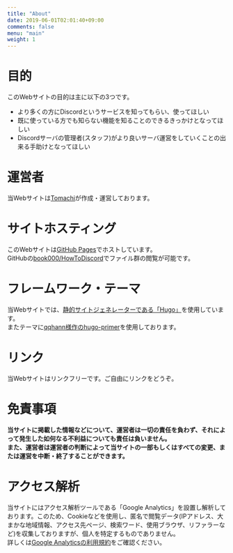 ```yaml
---
title: "About"
date: 2019-06-01T02:01:40+09:00
comments: false
menu: "main"
weight: 1
---
```


# 目的

このWebサイトの目的は主に以下の3つです。

- より多くの方にDiscordというサービスを知ってもらい、使ってほしい
- 既に使っている方でも知らない機能を知ることのできるきっかけとなってほしい
- Discordサーバの管理者(スタッフ)がより良いサーバ運営をしていくことの出来る手助けとなってほしい

# 運営者

当Webサイトは[Tomachi](https://tomacheese.com/)が作成・運営しております。  

# サイトホスティング

このWebサイトは[GitHub Pages](https://pages.github.com/)でホストしています。  
GitHubの[book000/HowToDiscord](https://github.com/book000/HowToDiscord)でファイル群の閲覧が可能です。

# フレームワーク・テーマ

当Webサイトでは、[静的サイトジェネレーターである「Hugo」](https://gohugo.io/)を使用しています。  
またテーマに[qqhann様作のhugo-primer](https://github.com/qqhann/hugo-primer)を使用しております。

# リンク

当Webサイトはリンクフリーです。ご自由にリンクをどうぞ。

# 免責事項

**当サイトに掲載した情報などについて、運営者は一切の責任を負わず、それによって発生した如何なる不利益についても責任は負いません。  
また、運営者は運営者の判断によって当サイトの一部もしくはすべての変更、または運営を中断・終了することができます。**

# アクセス解析

当サイトにはアクセス解析ツールである「Google Analytics」を設置し解析しております。このため、Cookieなどを使用し、匿名で閲覧データ(IPアドレス、大まかな地域情報、アクセス先ページ、検索ワード、使用ブラウザ、リファラーなど)を収集しておりますが、個人を特定するものでありません。  
詳しくは[Google Analyticsの利用規約](https://www.google.com/analytics/terms/jp.html)をご確認ください。

